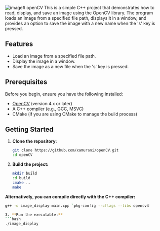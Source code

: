 ![image](https://github.com/user-attachments/assets/692da714-13e9-4abd-993a-dc58af75b17b)# openCV
This is a simple C++ project that demonstrates how to read, display, and save an image using the OpenCV library. The program loads an image from a specified file path, displays it in a window, and provides an option to save the image with a new name when the 's' key is pressed.

## Features

- Load an image from a specified file path.
- Display the image in a window.
- Save the image as a new file when the 's' key is pressed.

## Prerequisites

Before you begin, ensure you have the following installed:

- [OpenCV](https://opencv.org/) (version 4.x or later)
- A C++ compiler (e.g., GCC, MSVC)
- CMake (if you are using CMake to manage the build process)

## Getting Started

1. **Clone the repository:**

   ```bash
   git clone https://github.com/xamurani/openCV.git
   cd openCV

2. **Build the project:**

   ```bash
   mkdir build
   cd build
   cmake ..
   make

**Alternatively, you can compile directly with the C++ compiler:**
  ```bash
  g++ -o image_display main.cpp `pkg-config --cflags --libs opencv4

3. **Run the executable:**
  ```bash
  ./image_display
